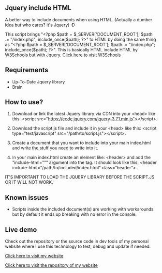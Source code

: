 ## Jquery include HTML

A better way to include documents when using HTML. (Actually a dumber idea but who cares? It's Jquery) :D

This script brings "&lt;?php  $path = $_SERVER['DOCUMENT_ROOT']; $path .= "/index.php"; include_once($path); ?&gt;" to HTML by doing the same thing as "&lt;?php  $path = $_SERVER['DOCUMENT_ROOT']; $path .= "/index.php"; include_once($path); ?&gt;".
This is basically HTML include HTML by W3Schools but with Jquery. <a href="https://www.w3schools.com/howto/howto_html_include.asp" target="blank">Click here to visit W3Schools</a>

## Requirements

- Up-To-Date Jquery library
- Brain

## How to use?

1. Download or link the latest Jquery library via CDN into your &lt;head&gt; like this: &lt;script src="https://code.jquery.com/jquery-3.7.1.min.js"></script&gt;.

2. Download the script.js file and include it in your &lt;head&gt; like this: &lt;script type="text/javascript" src="/path/to/script.js"></script&gt;.

3. Create a document that you want to include into your main index.html and write the stuff you need to write into it.

4. In your main index.html create an element like: &lt;header&gt; and add the "include-html=""" argument into the tag. It should look like this: &lt;header include-html="/path/to/included/index.html" class="header"&gt;.
   
IT'S IMPORTANT TO LOAD THE JQUERY LIBRARY BEFORE THE SCRIPT.JS OR IT WILL NOT WORK.

## Known issues

- Scripts inside the included document(s) are working with workarounds but by default it ends up breaking with no error in the console.

## Live demo

Check out the repository or the source code in dev tools of my personal website where I use this technology to test, debug and update if needed.

<a href="https://szeccsa.github.io/" target="blank">Click here to visit my website</a>

<a href="https://github.com/Szeccsa/szeccsa.github.io" target="blank">Click here to visit the repository of my website</a>

